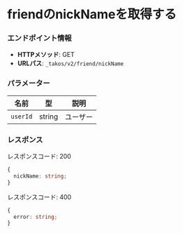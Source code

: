 # friendのnickNameを取得する

### エンドポイント情報

- **HTTPメソッド**: GET
- **URLパス**: `_takos/v2/friend/nickName`

### パラメーター

| 名前     | 型     | 説明     |
| -------- | ------ | -------- |
| `userId` | string | ユーザー |

### レスポンス

レスポンスコード: 200

```ts
{
  nickName: string;
}
```

レスポンスコード: 400

```ts
{
  error: string;
}
```
